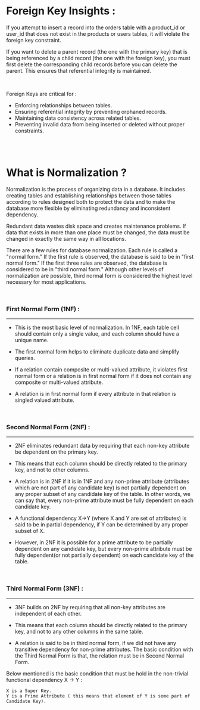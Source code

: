 # Foreign Key Insights :

If you attempt to insert a record into the orders table with a product_id or user_id that does not exist in the products or users tables, it will violate the foreign key constraint.

If you want to delete a parent record (the one with the primary key) that is being referenced by a child record (the one with the foreign key), you must first delete the corresponding child records before you can delete the parent. This ensures that referential integrity is maintained.

<br>

Foreign Keys are critical for :

- Enforcing relationships between tables.
- Ensuring referential integrity by preventing orphaned records.
- Maintaining data consistency across related tables.
- Preventing invalid data from being inserted or deleted without proper constraints.

<br>
<br>

# What is Normalization ?

Normalization is the process of organizing data in a database. It includes creating tables and establishing relationships between those tables according to rules designed both to protect the data and to make the database more flexible by eliminating redundancy and inconsistent dependency.

Redundant data wastes disk space and creates maintenance problems. If data that exists in more than one place must be changed, the data must be changed in exactly the same way in all locations.

There are a few rules for database normalization. Each rule is called a "normal form." If the first rule is observed, the database is said to be in "first normal form." If the first three rules are observed, the database is considered to be in "third normal form." Although other levels of normalization are possible, third normal form is considered the highest level necessary for most applications.

<br>

### First Normal Form (1NF) :

---

- This is the most basic level of normalization. In 1NF, each table cell should contain only a single value, and each column should have a unique name.

- The first normal form helps to eliminate duplicate data and simplify queries.
- If a relation contain composite or multi-valued attribute, it violates first normal form or a relation is in first normal form if it does not contain any composite or multi-valued attribute.
- A relation is in first normal form if every attribute in that relation is singled valued attribute.

<br>

### Second Normal Form (2NF) :

---

- 2NF eliminates redundant data by requiring that each non-key attribute be dependent on the primary key.

- This means that each column should be directly related to the primary key, and not to other columns.

- A relation is in 2NF if it is in 1NF and any non-prime attribute (attributes which are not part of any candidate key) is not partially dependent on any proper subset of any candidate key of the table. In other words, we can say that, every non-prime attribute must be fully dependent on each candidate key.

- A functional dependency X->Y (where X and Y are set of attributes) is said to be in partial dependency, if Y can be determined by any proper subset of X.

- However, in 2NF it is possible for a prime attribute to be partially dependent on any candidate key, but every non-prime attribute must be fully dependent(or not partially dependent) on each candidate key of the table.

<br>

### Third Normal Form (3NF) :

---

- 3NF builds on 2NF by requiring that all non-key attributes are independent of each other.

- This means that each column should be directly related to the primary key, and not to any other columns in the same table.

- A relation is said to be in third normal form, if we did not have any transitive dependency for non-prime attributes. The basic condition with the Third Normal Form is that, the relation must be in Second Normal Form.

Below mentioned is the basic condition that must be hold in the non-trivial functional dependency X -> Y :

    X is a Super Key.
    Y is a Prime Attribute ( this means that element of Y is some part of Candidate Key).
